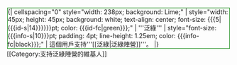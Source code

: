 <div style="float: left; border:solid green 1px; margin: 1px;">
{| cellspacing="0" style="width: 238px; background: Lime;"
| style="width: 45px; height: 45px; background: white; text-align: center; font-size: {{{5|{{{id-s|14}}}}}}pt; color: {{{id-fc|green}}};" | '''泛綠'''
| style="font-size: {{{info-s|10}}}pt; padding: 4pt; line-height: 1.25em; color: {{{info-fc|black}}};" | 這個用戶支持'''[[泛綠|泛綠陣營]]'''。
|}</div>

[[Category:支持泛綠陣營的維基人]]
